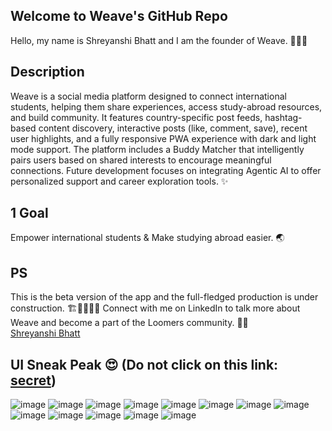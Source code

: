 ## Welcome to Weave's GitHub Repo
Hello, my name is Shreyanshi Bhatt and I am the founder of Weave. 🙋🏻‍♀️ 

## Description
Weave is a social media platform designed to connect international students, helping them share experiences, access study-abroad resources, and build community. It features country-specific post feeds, hashtag-based content discovery, interactive posts (like, comment, save), recent user highlights, and a fully responsive PWA experience with dark and light mode support. The platform includes a Buddy Matcher that intelligently pairs users based on shared interests to encourage meaningful connections. Future development focuses on integrating Agentic AI to offer personalized support and career exploration tools. ✨

## 1 Goal 
Empower international students & Make studying abroad easier. 🌏

## PS
This is the beta version of the app and the full-fledged production is under construction. 🏗🚧👷🏻‍♀️ Connect with me on LinkedIn to talk more about Weave and become a part of the Loomers community. 🧵💙  
[Shreyanshi Bhatt](https://www.linkedin.com/in/shreyanshi-bhatt-3bab3324b/)

## UI Sneak Peak 😍 (Do not click on this link: [secret](https://weaveit.vercel.app/sign-in))

![image](https://github.com/user-attachments/assets/22450018-f532-424b-adc7-b4aa26d97c76)
![image](https://github.com/user-attachments/assets/c9741812-84d7-41a4-95eb-2303413259eb)
![image](https://github.com/user-attachments/assets/160b26c9-cfab-4184-bf01-dbb3d962cc76)
![image](https://github.com/user-attachments/assets/9bf5f98f-ab2d-4c89-8821-009f0a70f8b8)
![image](https://github.com/user-attachments/assets/831f5ae1-7dc5-485c-b5a9-8ecc39df130b)
![image](https://github.com/user-attachments/assets/0cd0e8d3-8076-4a0b-a387-eddafdd39d93)
![image](https://github.com/user-attachments/assets/1cdbd5a0-3fed-4212-bb39-f5ef09c996ce)
![image](https://github.com/user-attachments/assets/d8a1c6e7-f958-4940-9b77-dcc017e84918)
![image](https://github.com/user-attachments/assets/b0f22885-46f7-4e06-8400-0d43623d387d)
![image](https://github.com/user-attachments/assets/67b42346-0ebb-4188-ac07-b67f07ae140a)
![image](https://github.com/user-attachments/assets/8e040e2a-551d-48cd-94af-b668d1ca6090)
![image](https://github.com/user-attachments/assets/8e9aaff6-e9a9-4f30-bc19-8494eda3ddde)
![image](https://github.com/user-attachments/assets/090b943c-48d5-458b-bf51-459373d4ff94)




